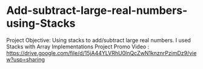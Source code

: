 # Add-subtract-large-real-numbers-using-Stacks
Project Objective: Using stacks to add/subtract large real numbers.
I used Stacks with Array Implementations
Project Promo Video : https://drive.google.com/file/d/15jA44YLVRhU0lnQcZwN1knznrPzimDz9/view?usp=sharing 
